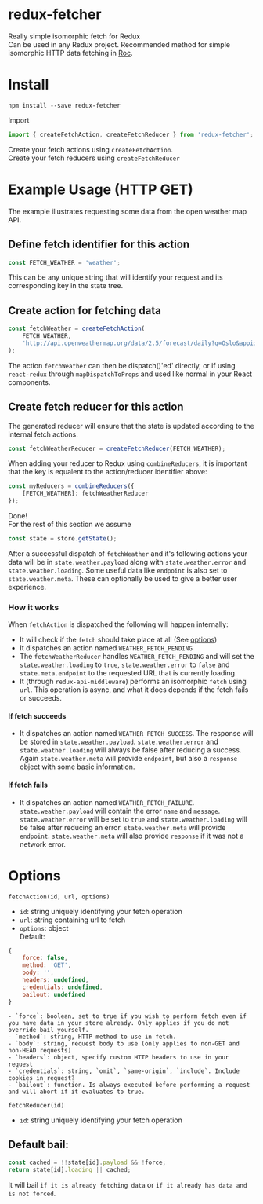 # redux-fetcher
Really simple isomorphic fetch for Redux  
Can be used in any Redux project.
Recommended method for simple isomorphic HTTP data fetching in [Roc](https://github.com/vgno/roc-web-react).

# Install
```
npm install --save redux-fetcher
```

Import
```js
import { createFetchAction, createFetchReducer } from 'redux-fetcher';
```

Create your fetch actions using `createFetchAction`.  
Create your fetch reducers using `createFetchReducer`

# Example Usage (HTTP GET)
The example illustrates requesting some data from the open weather map API.
## Define fetch identifier for this action
```js
const FETCH_WEATHER = 'weather';
```
This can be any unique string that will identify your request and its corresponding key in the state tree.
## Create action for fetching data
```js
const fetchWeather = createFetchAction(
    FETCH_WEATHER,
    'http://api.openweathermap.org/data/2.5/forecast/daily?q=Oslo&appid=2de143494c0b295cca9337e1e96b00e0'
);
```
The action `fetchWeather` can then be dispatch()'ed' directly, or if using `react-redux` through `mapDispatchToProps` and used like normal in your React components.

## Create fetch reducer for this action
The generated reducer will ensure that the state is updated according to the internal fetch actions.
```js
const fetchWeatherReducer = createFetchReducer(FETCH_WEATHER);
```
When adding your reducer to Redux using `combineReducers`, it is important that the key is equalent to the action/reducer identifier above:
```js
const myReducers = combineReducers({
    [FETCH_WEATHER]: fetchWeatherReducer
});
```

Done!  
For the rest of this section we assume
```js
const state = store.getState();
```  
After a successful dispatch of `fetchWeather` and it's following actions your data will be in `state.weather.payload` along with `state.weather.error` and `state.weather.loading`. Some useful data like `endpoint` is also set to `state.weather.meta`. These can optionally be used to give a better user experience.

### How it works
When `fetchAction` is dispatched the following will happen internally:
- It will check if the `fetch` should take place at all (See [options](#Options))
- It dispatches an action named `WEATHER_FETCH_PENDING`
- The `fetchWeatherReducer` handles `WEATHER_FETCH_PENDING` and will set the `state.weather.loading` to `true`, `state.weather.error` to `false` and `state.meta.endpoint` to the requested URL that is currently loading.
- It (through `redux-api-middleware`) performs an isomorphic `fetch` using `url`. This operation is async, and what it does depends if the fetch fails or succeeds.

#### If fetch succeeds
- It dispatches an action named `WEATHER_FETCH_SUCCESS`. The response will be stored in `state.weather.payload`. `state.weather.error` and `state.weather.loading` will always be false after reducing a success. Again `state.weather.meta` will provide `endpoint`, but also a `response` object with some basic information.

#### If fetch fails
- It dispatches an action named `WEATHER_FETCH_FAILURE`. `state.weather.payload` will contain the error `name` and `message`. `state.weather.error` will be set to `true` and `state.weather.loading` will be false after reducing an error. `state.weather.meta` will provide `endpoint`. `state.weather.meta` will also provide `response` if it was not a network error.

# Options
`fetchAction(id, url, options)`  
- `id`: string uniquely identifying your fetch operation
- `url`: string containing url to fetch
- `options`: object  
Default:
```js
{
    force: false,
    method: 'GET',
    body: '',
    headers: undefined,
    credentials: undefined,
    bailout: undefined
}
```
    - `force`: boolean, set to true if you wish to perform fetch even if you have data in your store already. Only applies if you do not override bail yourself.
    - `method`: string, HTTP method to use in fetch.
    - `body`: string, request body to use (only applies to non-GET and non-HEAD requests)
    - `headers`: object, specify custom HTTP headers to use in your request
    - `credentials`: string, `omit`, `same-origin`, `include`. Include cookies in request?
    - `bailout`: function. Is always executed before performing a request and will abort if it evaluates to true.

`fetchReducer(id)`  
- `id`: string uniquely identifying your fetch operation

## Default bail:
```js
const cached = !!state[id].payload && !force;
return state[id].loading || cached;
```
It will bail `if it is already fetching data` or `if it already has data and is not forced`.
